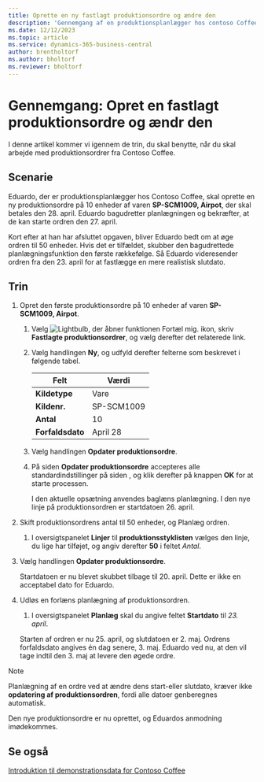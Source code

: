 ```yaml
---
title: Oprette en ny fastlagt produktionsordre og ændre den
description: 'Gennemgang af en produktionsplanlægger hos contoso Coffee, som vil oprette en fastlagt produktionsordre og derefter redigere den.'
ms.date: 12/12/2023
ms.topic: article
ms.service: dynamics-365-business-central
author: brentholtorf
ms.author: bholtorf
ms.reviewer: bholtorf
---
```


# Gennemgang: Opret en fastlagt produktionsordre og ændr den

I denne artikel kommer vi igennem de trin, du skal benytte, når du skal arbejde med produktionsordrer fra Contoso Coffee.  

## Scenarie

Eduardo, der er produktionsplanlægger hos Contoso Coffee, skal oprette en ny produktionsordre på 10 enheder af varen **SP-SCM1009, Airpot**, der skal betales den 28. april. Eduardo bagudretter planlægningen og bekræfter, at de kan starte ordren den 27. april.  

Kort efter at han har afsluttet opgaven, bliver Eduardo bedt om at øge ordren til 50 enheder. Hvis det er tilfældet, skubber den bagudrettede planlægningsfunktion den første rækkefølge. Så Eduardo videresender ordren fra den 23. april for at fastlægge en mere realistisk slutdato.  

## Trin

1. Opret den første produktionsordre på 10 enheder af varen **SP-SCM1009, Airpot**.

    1. Vælg ![Lightbulb, der åbner funktionen Fortæl mig.](../../media/ui-search/search_small.png "Fortæl mig, hvad du vil foretage dig") ikon, skriv **Fastlagte produktionsordrer**, og vælg derefter det relaterede link.  

    2. Vælg handlingen **Ny**, og udfyld derefter felterne som beskrevet i følgende tabel.  

        |Felt  |Værdi  |
        |---------|---------|
        |**Kildetype** |Vare|
        |**Kildenr.** |SP-SCM1009|
        |**Antal** |10|
        |**Forfaldsdato**|April 28  |

    3. Vælg handlingen **Opdater produktionsordre**.  

    4. På siden **Opdater produktionsordre** accepteres alle standardindstillinger på siden , og klik derefter på knappen **OK** for at starte processen.  

        I den aktuelle opsætning anvendes baglæns planlægning. I den nye linje på produktionsordren er startdatoen 26. april.  

2. Skift produktionsordrens antal til 50 enheder, og Planlæg ordren.  

    1. I oversigtspanelet **Linjer** til **produktionsstyklisten** vælges den linje, du lige har tilføjet, og angiv derefter **50** i feltet *Antal*.  

3. Vælg handlingen **Opdater produktionsordre**.  

    Startdatoen er nu blevet skubbet tilbage til 20. april. Dette er ikke en acceptabel dato for Eduardo.

4. Udløs en forlæns planlægning af produktionsordren.

    1. I oversigtspanelet **Planlæg** skal du angive feltet **Startdato** til *23. april*.

    Starten af ordren er nu 25. april, og slutdatoen er 2. maj. Ordrens forfaldsdato angives én dag senere, 3. maj. Eduardo ved nu, at den vil tage indtil den 3. maj at levere den øgede ordre.

> [!NOTE]
> Planlægning af en ordre ved at ændre dens start-eller slutdato, kræver ikke **opdatering af produktionsordren**, fordi alle datoer genberegnes automatisk.

Den nye produktionsordre er nu oprettet, og Eduardos anmodning imødekommes.  

## Se også

[Introduktion til demonstrationsdata for Contoso Coffee](../contoso-coffee-intro.md)  
